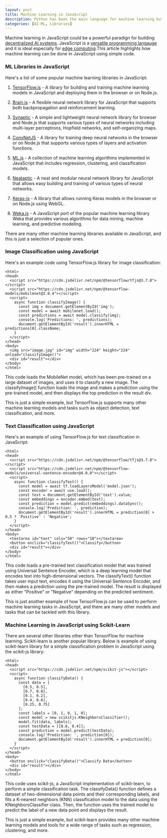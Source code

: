 ```yaml
---
layout: post
title: Machine Learning in JavaScript
description: Python has been the main language for machine learning but JavaScript is good alternative especially for decentralized machine learning.
categories: [AI-ML, Libraries]
---
```


Machine learning in JavaScript could be a powerful paradign for building [decentralized AI systems](/2023/02/25/Decentralized-Artificial-Intelligence.html). JavaScript is a [versatile programming langauge](/2023/02/22/Why-JavaScript-is-Great.html) and it is ideal especially for [edge computing](/2023/01/14/JavaScript-Ideal-For-Fog-Computing.html).This article highlights how machine learning can be done in JavaScript using simple code. 

### ML Libraries in JavaScript
Here's a list of some popular machine learning libraries in JavaScript:

1. [TensorFlow.js](https://www.tensorflow.org/js) - A library for building and training machine learning models in JavaScript and deploying them in the browser or on Node.js.

2. [Brain.js](https://brain.js.org/#/) - A flexible neural network library for JavaScript that supports both backpropagation and reinforcement learning.

3. [Synaptic](https://caza.la/synaptic/#/) - A simple and lightweight neural network library for browser and Node.js that supports various types of neural networks including multi-layer perceptrons, Hopfield networks, and self-organizing maps.

4. [ConvNetJS](https://cs.stanford.edu/people/karpathy/convnetjs/started.html) - A library for training deep neural networks in the browser or on Node.js that supports various types of layers and activation functions.

5. [ML.js](https://github.com/mljs/ml) - A collection of machine learning algorithms implemented in JavaScript that includes regression, clustering, and classification models.

6. [Neataptic](https://wagenaartje.github.io/neataptic/) - A neat and modular neural network library for JavaScript that allows easy building and training of various types of neural networks.

7. [Keras-js](https://transcranial.github.io/keras-js/#/) - A library that allows running Keras models in the browser or on Node.js using WebGL.

8. [Weka.js](https://github.com/MtnFranke/node-weka) - A JavaScript port of the popular machine learning library Weka that provides various algorithms for data mining, machine learning, and predictive modeling.

There are many other machine learning libraries available in JavaScript, and this is just a selection of popular ones.

### Image Classification using JavaScript
Here's an example code using TensorFlow.js library for image classification:

	<html>
	<head>
	  <script src="https://cdn.jsdelivr.net/npm/@tensorflow/tfjs@3.7.0"></script>
	  <script src="https://cdn.jsdelivr.net/npm/@tensorflow-models/mobilenet@2.0.4"></script>
	  <script>
	    async function classifyImage() {
	      const img = document.getElementById('img');
	      const model = await mobilenet.load();
	      const predictions = await model.classify(img);
	      console.log('Predictions: ', predictions);
	      document.getElementById('result').innerHTML = predictions[0].className;
	    }
	  </script>
	</head>
	<body>
	  <img src="image.jpg" id="img" width="224" height="224" onload="classifyImage()">
	  <div id="result"></div>
	</body>
	</html>
	
This code loads the MobileNet model, which has been pre-trained on a large dataset of images, and uses it to classify a new image. The classifyImage() function loads the image and makes a prediction using the pre-trained model, and then displays the top prediction in the result div.

This is just a simple example, but TensorFlow.js supports many other machine learning models and tasks such as object detection, text classification, and more.

### Text Classification using JavaScript
Here's an example of using TensorFlow.js for text classification in JavaScript:

	<html>
	<head>
	  <script src="https://cdn.jsdelivr.net/npm/@tensorflow/tfjs@3.7.0"></script>
	  <script src="https://cdn.jsdelivr.net/npm/@tensorflow-models/universal-sentence-encoder@4.0.0"></script>
	  <script>
	    async function classifyText() {
	      const model = await tf.loadLayersModel('model.json');
	      const encoder = await use.load();
	      const text = document.getElementById('text').value;
	      const embeddings = encoder.embed(text);
	      const prediction = model.predict(embeddings).dataSync();
	      console.log('Prediction: ', prediction);
	      document.getElementById('result').innerHTML = prediction[0] > 0.5 ? 'Positive' : 'Negative';
	    }
	  </script>
	</head>
	<body>
	  <textarea id="text" cols="50" rows="10"></textarea>
	  <button onclick="classifyText()">Classify</button>
	  <div id="result"></div>
	</body>
	</html>

This code loads a pre-trained text classification model that was trained using Universal Sentence Encoder, which is a deep learning model that encodes text into high-dimensional vectors. The classifyText() function takes user input text, encodes it using the Universal Sentence Encoder, and then makes a prediction using the pre-trained model. The result is displayed as either "Positive" or "Negative" depending on the predicted sentiment.

This is just another example of how TensorFlow.js can be used to perform machine learning tasks in JavaScript, and there are many other models and tasks that can be tackled with this library.

### Machine Learning in JavaScript using Scikit-Learn
There are several other libraries other than TensorFlow for machine learning. Scikit-learn is another popular library. Below is example of using scikit-learn library for a simple classification problem in JavaScript using the scikit-js library:

	<html>
	<head>
	  <script src="https://cdn.jsdelivr.net/npm/scikit-js"></script>
	  <script>
	    async function classifyData() {
	      const data = [
	        [0.5, 0.5],
	        [0.7, 0.8],
	        [0.1, 0.2],
	        [0.4, 0.6],
	        [0.25, 0.75]
	      ];
	      const labels = [0, 1, 0, 1, 0];
	      const model = new scikitjs.KNeighborsClassifier();
	      model.fit(data, labels);
	      const testData = [[0.6, 0.4]];
	      const prediction = model.predict(testData);
	      console.log('Prediction: ', prediction[0]);
	      document.getElementById('result').innerHTML = prediction[0];
	    }
	  </script>
	</head>
	<body>
	  <button onclick="classifyData()">Classify Data</button>
	  <div id="result"></div>
	</body>
	</html>

This code uses scikit-js, a JavaScript implementation of scikit-learn, to perform a simple classification task. The classifyData() function defines a dataset of two-dimensional data points and their corresponding labels, and fits a K-nearest neighbors (KNN) classification model to the data using the KNeighborsClassifier class. Then, the function uses the trained model to predict the label of a new data point and displays the result.

This is just a simple example, but scikit-learn provides many other machine learning models and tools for a wide range of tasks such as regression, clustering, and more.






